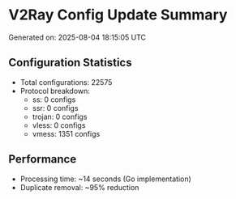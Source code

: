 # V2Ray Config Update Summary
Generated on: 2025-08-04 18:15:05 UTC

## Configuration Statistics
- Total configurations: 22575
- Protocol breakdown:
  - ss: 0 configs
  - ssr: 0 configs
  - trojan: 0 configs
  - vless: 0 configs
  - vmess: 1351 configs

## Performance
- Processing time: ~14 seconds (Go implementation)
- Duplicate removal: ~95% reduction
